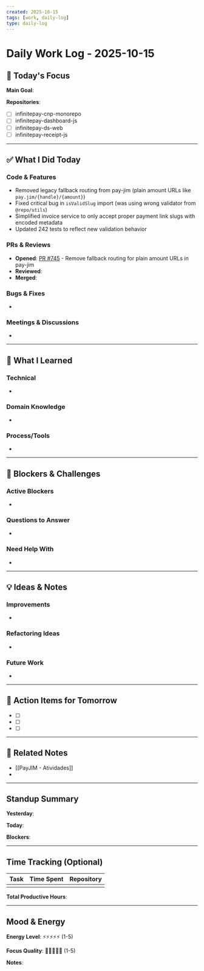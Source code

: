 ```yaml
---
created: 2025-10-15
tags: [work, daily-log]
type: daily-log
---
```


# Daily Work Log - 2025-10-15

## 🎯 Today's Focus

**Main Goal**:

**Repositories**:
- [ ] infinitepay-cnp-monorepo
- [ ] infinitepay-dashboard-js
- [ ] infinitepay-ds-web
- [ ] infinitepay-receipt-js

---

## ✅ What I Did Today

### Code & Features
- Removed legacy fallback routing from pay-jim (plain amount URLs like `pay.jim/{handle}/{amount}`)
- Fixed critical bug in `isValidSlug` import (was using wrong validator from `@repo/utils`)
- Simplified invoice service to only accept proper payment link slugs with encoded metadata
- Updated 242 tests to reflect new validation behavior

### PRs & Reviews
- **Opened**: [PR #745](https://github.com/cloudwalk/infinitepay-cnp-monorepo/pull/745) - Remove fallback routing for plain amount URLs in pay-jim
- **Reviewed**:
- **Merged**:

### Bugs & Fixes
-

### Meetings & Discussions
-

---

## 🧠 What I Learned

### Technical
-

### Domain Knowledge
-

### Process/Tools
-

---

## 🚧 Blockers & Challenges

### Active Blockers
-

### Questions to Answer
-

### Need Help With
-

---

## 💡 Ideas & Notes

### Improvements
-

### Refactoring Ideas
-

### Future Work
-

---

## 📝 Action Items for Tomorrow

- [ ]
- [ ]
- [ ]

---

## 🔗 Related Notes

- [[PayJIM - Atividades]]
-

---

## Standup Summary

**Yesterday**:

**Today**:

**Blockers**:

---

## Time Tracking (Optional)

| Task | Time Spent | Repository |
|------|------------|------------|
|      |            |            |

**Total Productive Hours**:

---

## Mood & Energy

**Energy Level**: ⚡⚡⚡⚡⚡ (1-5)

**Focus Quality**: 🎯🎯🎯🎯🎯 (1-5)

**Notes**:
